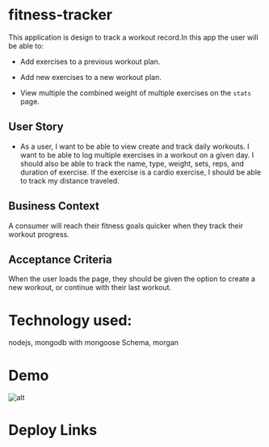 # fitness-tracker


This application is design to track a workout record.In this app the user will be able to:

  * Add exercises to a previous workout plan.

  * Add new exercises to a new workout plan.

  * View multiple the combined weight of multiple exercises on the `stats` page.

## User Story

* As a user, I want to be able to view create and track daily workouts. I want to be able to log multiple exercises in a workout on a given day. I should also be able to track the name, type, weight, sets, reps, and duration of exercise. If the exercise is a cardio exercise, I should be able to track my distance traveled.

## Business Context

A consumer will reach their fitness goals quicker when they track their workout progress.

## Acceptance Criteria

When the user loads the page, they should be given the option to create a new workout, or continue with their last workout.

# Technology used:
 
 nodejs, mongodb with mongoose Schema, morgan

 # Demo 

 ![alt](/public/images/fitness-tracker.gif)

 # Deploy Links


